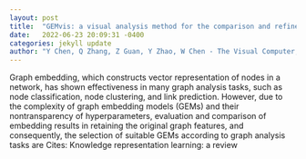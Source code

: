 ```yaml
---
layout: post
title:  "GEMvis: a visual analysis method for the comparison and refinement of graph embedding models"
date:   2022-06-23 20:09:31 -0400
categories: jekyll update
author: "Y Chen, Q Zhang, Z Guan, Y Zhao, W Chen - The Visual Computer, 2022"
---
```

Graph embedding, which constructs vector representation of nodes in a network, has shown effectiveness in many graph analysis tasks, such as node classification, node clustering, and link prediction. However, due to the complexity of graph embedding models (GEMs) and their nontransparency of hyperparameters, evaluation and comparison of embedding results in retaining the original graph features, and consequently, the selection of suitable GEMs according to graph analysis tasks are 
Cites: Knowledge representation learning: a review